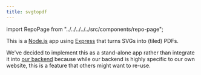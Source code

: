 ```yaml
---
title: svgtopdf
---
```


import RepoPage from "../../../../../src/components/repo-page";

<RepoPage repo="svgtopdf" />

This is a [Node.js](https://nodejs.org/) app using [Express](https://expressjs.com/) that turns SVGs into (tiled) PDFs.

We've decided to implement this as a stand-alone app rather than integrate it into [our backend](/repos/backend) because while our backend is highly specific to our own website, this is a feature that others might want to re-use.

